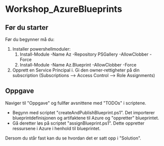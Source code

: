# Workshop_AzureBlueprints

## Før du starter
Før du begynner må du:
1. Installer powershellmoduler: 
    1. Install-Module -Name Az -Repository PSGallery -AllowClobber -Force
    2. Install-Module -Name Az.Blueprint -AllowClobber -Force
2. Opprett en Service Principal
  i. Gi den owner-rettigheter på din subscription (Subscriptions --> Access Control --> Role Assignments)
 
## Oppgave
Naviger til "Oppgave" og fullfør avsnittene med "TODOs" i scriptene. 

* Begynn med scriptet "createAndPublishBlueprint.ps1". Det importerer blueprintdefinisjonen og artifaktene til Azure og "oppretter" blueprintet.
* Gå deretter løs på scriptet "assignBlueprint.ps1". Dette oppretter ressursene i Azure i henhold til blueprintet. 

Dersom du står fast kan du se hvordan det er satt opp i "Solution". 
